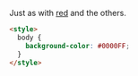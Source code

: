 Just as with [red](Challenge-Use-Hex-Code-to-Color-Elements-Red) and the others.

```html
<style>
  body {
    background-color: #0000FF;
  }
</style>
```
